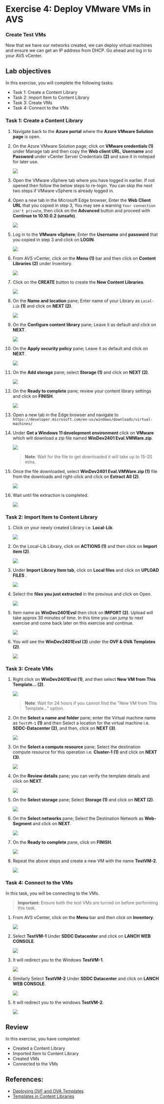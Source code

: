 # Exercise 4: Deploy VMware VMs in AVS 

### Create Test VMs
Now that we have our networks created, we can deploy virtual machines and ensure we can get an IP address from DHCP. Go ahead and log in to your AVS vCenter.

## Lab objectives

In this exercise, you will complete the following tasks:

+ Task 1: Create a Content Library
+ Task 2: Import Item to Content Library 
+ Task 3: Create VMs
+ Task 4: Connect to the VMs

### Task 1: Create a Content Library

1. Navigate back to the **Azure portal** where the **Azure VMware Solution page** is open.

3. On the Azure VMware Solution page; click on **VMware credentials (1)** under Manage tab and then copy the **Web client URL**, **Username** and **Password** under vCenter Server Credentials **(2)** and save it in notepad for later use.

   ![](../Images/3.2.jpg)

4. Open the VMware vSphere tab where you have logged in earlier. If not opened then follow the below steps to re-login. You can skip the next two steps if VMware vSphere is already logged in.

5. Open a new tab in the Microsoft Edge browser, Enter the **Web Client URL** that you copied in step 3, You may see a warning `Your connection isn't private`, then click on the **Advanced** button and proceed with **Continue to 10.10.0.2 (unsafe)**. 

   ![](../Images/new3..2.jpg)

6. Log in to the **VMware vSphere**; Enter the **Username** and **password** that you copied in step 3 and click on **LOGIN**.

   ![](../Images/3.3.jpg)

7. From AVS vCenter, click on the **Menu (1)** bar and then click on **Content Libraries (2)** under Inventory.

   ![](../Images/3.4.jpg)

8. Click on the **CREATE** button to create the **New Content Libraries**.

   ![](../Images/new3.5.png)

9. On the **Name and location** pane; Enter name of your Library as `Local-Lib` **(1)** and click on **NEXT (2)**.

   ![](../Images/3.5.jpg)

10. On the **Configure content library** pane; Leave it as default and click on **NEXT**.

    ![](../Images/3.6.jpg)

11. On the **Apply security policy** pane; Leave it as default and click on **NEXT**.

    ![](../Images/3.7.jpg)

12. On the **Add storage** pane; select **Storage (1)** and click on **NEXT (2)**.

    ![](../Images/3.8.jpg)

13. On the **Ready to complete** pane; review your content library settings and click on **FINISH**.

    ![](../Images/3.9.jpg)
   
14. Open a new tab in the Edge browser and navigate to `https://developer.microsoft.com/en-us/windows/downloads/virtual-machines/`

15. Under **Get a Windows 11 development environment** click on **VMware** which will download a zip file named **WinDev2401 Eval.VMWare.zip**.

    ![](../Images/4.2.png)

    >**Note**: Wait for the file to get downloaded it will take up to 15-20 mins.

16. Once the file downloaded, select **WinDev2401 Eval.VMWare.zip (1)** file from the downloads and right-click and click on **Extract All (2)**.

    ![](../Images/4.3.png)

17. Wait until file extraction is completed.

    ![](../Images/4.4.png)

### Task 2: Import Item to Content Library 

1. Click on your newly created Library i.e. **Local-Lib**.

   ![](../Images/3.10.jpg)

2. On the Local-Lib Library, click on **ACTIONS (1)** and then click on **Import item (2)**.

   ![](../Images/3..11.jpg)

3.  Under **Import Library Item tab**, click on **Local files** and click on **UPLOAD FILES** .

    ![](../Images/l1.png)

3. Select the **files you just extracted** in the previous and click on Open.
  
    ![](../Images/4.1.1.png)

4. Item name as **WinDev2401Evsl** then click on **IMPORT (2)**. Upload will take approx 30 minutes of time. In this time you can jump to next exercise and come back later on this exercise and continue.

   ![](../Images/4.1.png)

5. You will see the **WinDev2401Evsl (3)** under the **OVF & OVA Templates (2)**.

   ![](../Images/3.14.jpg)
   
### Task 3: Create VMs

1. Right click on **WinDev2401Evsl (1)**, and then select **New VM from This Template... (2)**.

   ![](../Images/3.15.jpg)

   >**Note**: Wait for 24 hours if you cannot find the "New VM from This Template..." option.

2. On the **Select a name and folder** pane; enter the Virtual machine name as `TestVM-1` **(1)** and then Select a location for the virtual machine i.e. **SDDC-Datacenter (2)**, and then, click on **NEXT (3)**.

   ![](../Images/TestVM-1.jpg)

3. On the **Select a compute resource** pane; Select the destination compute resource for this operation i.e. **Cluster-1 (1)** and click on **NEXT (3)**.

   ![](../Images/3.17.jpg)

4. On the **Review details** pane; you can verify the template details and click on **NEXT**.

   ![](../Images/3.18.jpg)

5. On the **Select storage** pane; Select **Storage (1)** and click on **NEXT (2)**.

   ![](../Images/3.20.jpg)

6. On the **Select networks** pane; Select the Destination Network as **Web-Segment** and click on **NEXT**.

   ![](../Images/3.21.jpg)

7. On the **Ready to complete** pane, click on **FINISH**.

   ![](../Images/3.22.jpg)
   
8. Repeat the above steps and create a new VM with the name **TestVM-2**.

   ![](../Images/TestVM-2.jpg)

### Task 4: Connect to the VMs

In this task, you will be connecting to the VMs.

   > **Important:** Ensure both the test VMs are turned on before performing this task.

1. From AVS vCenter, click on the **Menu** bar and then click on **Inventory**.

   ![](../Images/i.png)

2. Select **TestVM-1** Under **SDDC Datacenter** and click on **LANCH WEB CONSOLE**.

   ![](../Images/webconsole.png)
  
3. It will redirect you to the Windows **TestVM-1**.

   ![](../Images/vm1.png)
  
4. Similarly Select **TestVM-2** Under **SDDC Datacenter** and click on **LANCH WEB CONSOLE**.

   ![](../Images/webconsole1.png)

5. It will redirect you to the windows **TestVM-2**.

   ![](../Images/vm2.png)

## Review
In this exercise, you have completed:
- Created a Content Library
- Imported Item to Content Library 
- Created VMs
- Connected to the VMs

## References:
- [Deploying OVF and OVA Templates](https://docs.vmware.com/en/VMware-vSphere/7.0/com.vmware.vsphere.vm_admin.doc/GUID-AFEDC48B-C96F-4088-9C1F-4F0A30E965DE.html)
- [Templates in Content Libraries](https://docs.vmware.com/en/VMware-vSphere/7.0/com.vmware.vsphere.vm_admin.doc/GUID-F7BF0E6B-7C4F-4E46-8BBF-76229AEA7220.html)

